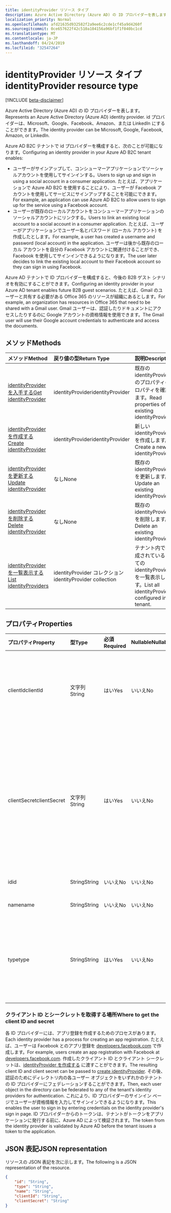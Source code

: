 ```yaml
---
title: identityProvider リソース タイプ
description: Azure Active Directory (Azure AD) の ID プロバイダーを表します。 id プロバイダーは、Microsoft、Google、Facebook、Amazon、または LinkedIn にすることができます。
localization_priority: Normal
ms.openlocfilehash: afd21635d932582f2a9ee6c2cde1cf45a9d4260f
ms.sourcegitcommit: 0ce657622f42c510a104156a96bf1f1f040bc1cd
ms.translationtype: MT
ms.contentlocale: ja-JP
ms.lasthandoff: 04/24/2019
ms.locfileid: "32547264"
---
```

# <a name="identityprovider-resource-type"></a><span data-ttu-id="3ff8b-104">identityProvider リソース タイプ</span><span class="sxs-lookup"><span data-stu-id="3ff8b-104">identityProvider resource type</span></span>

[!INCLUDE [beta-disclaimer](../../includes/beta-disclaimer.md)]

<span data-ttu-id="3ff8b-105">Azure Active Directory (Azure AD) の ID プロバイダーを表します。</span><span class="sxs-lookup"><span data-stu-id="3ff8b-105">Represents an Azure Active Directory (Azure AD) identity provider.</span></span> <span data-ttu-id="3ff8b-106">id プロバイダーは、Microsoft、Google、Facebook、Amazon、または LinkedIn にすることができます。</span><span class="sxs-lookup"><span data-stu-id="3ff8b-106">The identity provider can be Microsoft, Google, Facebook, Amazon, or LinkedIn.</span></span>

<span data-ttu-id="3ff8b-107">Azure AD B2C テナントで id プロバイダーを構成すると、次のことが可能になります。</span><span class="sxs-lookup"><span data-stu-id="3ff8b-107">Configuring an identity provider in your Azure AD B2C tenant enables:</span></span>

* <span data-ttu-id="3ff8b-108">ユーザーがサインアップして、コンシューマーアプリケーションでソーシャルアカウントを使用してサインインする。</span><span class="sxs-lookup"><span data-stu-id="3ff8b-108">Users to sign up and sign in using a social account in a consumer application.</span></span> <span data-ttu-id="3ff8b-109">たとえば、アプリケーションで Azure AD B2C を使用することにより、ユーザーが Facebook アカウントを使用してサービスにサインアップすることを可能にできます。</span><span class="sxs-lookup"><span data-stu-id="3ff8b-109">For example, an application can use Azure AD B2C to allow users to sign up for the service using a Facebook account.</span></span>
* <span data-ttu-id="3ff8b-110">ユーザーが既存のローカルアカウントをコンシューマーアプリケーションのソーシャルアカウントにリンクする。</span><span class="sxs-lookup"><span data-stu-id="3ff8b-110">Users to link an existing local account to a social account in a consumer application.</span></span> <span data-ttu-id="3ff8b-111">たとえば、ユーザーがアプリケーションでユーザー名とパスワード (ローカル アカウント) を作成したとします。</span><span class="sxs-lookup"><span data-stu-id="3ff8b-111">For example, a user has created a username and password (local account) in the application.</span></span> <span data-ttu-id="3ff8b-112">ユーザーは後から既存のローカル アカウントを自分の Facebook アカウントに関連付けることができ、Facebook を使用してサインインできるようになります。</span><span class="sxs-lookup"><span data-stu-id="3ff8b-112">The user later decides to link the existing local account to their Facebook account so they can sign in using Facebook.</span></span>

<span data-ttu-id="3ff8b-113">Azure AD テナントで ID プロバイダーを構成すると、今後の B2B ゲスト シナリオを有効にすることができます。</span><span class="sxs-lookup"><span data-stu-id="3ff8b-113">Configuring an identity provider in your Azure AD tenant enables future B2B guest scenarios.</span></span> <span data-ttu-id="3ff8b-114">たとえば、Gmail のユーザーと共有する必要がある Office 365 のリソースが組織にあるとします。</span><span class="sxs-lookup"><span data-stu-id="3ff8b-114">For example, an organization has resources in Office 365 that need to be shared with a Gmail user.</span></span> <span data-ttu-id="3ff8b-115">Gmail ユーザーは、認証したりドキュメントにアクセスしたりするのに Google アカウントの資格情報を使用できます。</span><span class="sxs-lookup"><span data-stu-id="3ff8b-115">The Gmail user will use their Google account credentials to authenticate and access the documents.</span></span>

## <a name="methods"></a><span data-ttu-id="3ff8b-116">メソッド</span><span class="sxs-lookup"><span data-stu-id="3ff8b-116">Methods</span></span>

| <span data-ttu-id="3ff8b-117">メソッド</span><span class="sxs-lookup"><span data-stu-id="3ff8b-117">Method</span></span>       | <span data-ttu-id="3ff8b-118">戻り値の型</span><span class="sxs-lookup"><span data-stu-id="3ff8b-118">Return Type</span></span>  |<span data-ttu-id="3ff8b-119">説明</span><span class="sxs-lookup"><span data-stu-id="3ff8b-119">Description</span></span>|
|:---------------|:--------|:----------|
|[<span data-ttu-id="3ff8b-120">identityProviderを入手する</span><span class="sxs-lookup"><span data-stu-id="3ff8b-120">Get identityProvider</span></span>](../api/identityprovider-get.md) |<span data-ttu-id="3ff8b-121">identityProvider</span><span class="sxs-lookup"><span data-stu-id="3ff8b-121">identityProvider</span></span>|<span data-ttu-id="3ff8b-122">既存の identityProvider のプロパティのプロパティを確認します。</span><span class="sxs-lookup"><span data-stu-id="3ff8b-122">Read properties of an existing identityProvider.</span></span>|
|[<span data-ttu-id="3ff8b-123">identityProvider を作成する</span><span class="sxs-lookup"><span data-stu-id="3ff8b-123">Create identityProvider</span></span>](../api/identityprovider-post-identityproviders.md)|<span data-ttu-id="3ff8b-124">identityProvider</span><span class="sxs-lookup"><span data-stu-id="3ff8b-124">identityProvider</span></span>|<span data-ttu-id="3ff8b-125">新しい identityProvider を作成します。</span><span class="sxs-lookup"><span data-stu-id="3ff8b-125">Create a new identityProvider.</span></span>|
|[<span data-ttu-id="3ff8b-126">identityProvider を更新する</span><span class="sxs-lookup"><span data-stu-id="3ff8b-126">Update identityProvider</span></span>](../api/identityprovider-update.md)|<span data-ttu-id="3ff8b-127">なし</span><span class="sxs-lookup"><span data-stu-id="3ff8b-127">None</span></span>|<span data-ttu-id="3ff8b-128">既存の identityProvider を更新します。</span><span class="sxs-lookup"><span data-stu-id="3ff8b-128">Update an existing identityProvider.</span></span>|
|[<span data-ttu-id="3ff8b-129">identityProvider を削除する</span><span class="sxs-lookup"><span data-stu-id="3ff8b-129">Delete identityProvider</span></span>](../api/identityprovider-delete.md)|<span data-ttu-id="3ff8b-130">なし</span><span class="sxs-lookup"><span data-stu-id="3ff8b-130">None</span></span>|<span data-ttu-id="3ff8b-131">既存の identityProvider を削除します。</span><span class="sxs-lookup"><span data-stu-id="3ff8b-131">Delete an existing identityProvider.</span></span>|
|[<span data-ttu-id="3ff8b-132">identityProvider を一覧表示する</span><span class="sxs-lookup"><span data-stu-id="3ff8b-132">List identityProviders</span></span>](../api/identityprovider-list.md)|<span data-ttu-id="3ff8b-133">identityProvider コレクション</span><span class="sxs-lookup"><span data-stu-id="3ff8b-133">identityProvider collection</span></span>|<span data-ttu-id="3ff8b-134">テナント内で構成されているすべての identityProvider を一覧表示します。</span><span class="sxs-lookup"><span data-stu-id="3ff8b-134">List all identityProviders configured in a tenant.</span></span>|

## <a name="properties"></a><span data-ttu-id="3ff8b-135">プロパティ</span><span class="sxs-lookup"><span data-stu-id="3ff8b-135">Properties</span></span>

|<span data-ttu-id="3ff8b-136">プロパティ</span><span class="sxs-lookup"><span data-stu-id="3ff8b-136">Property</span></span>|<span data-ttu-id="3ff8b-137">型</span><span class="sxs-lookup"><span data-stu-id="3ff8b-137">Type</span></span>|<span data-ttu-id="3ff8b-138">必須</span><span class="sxs-lookup"><span data-stu-id="3ff8b-138">Required</span></span>|<span data-ttu-id="3ff8b-139">Nullable</span><span class="sxs-lookup"><span data-stu-id="3ff8b-139">Nullable</span></span>|<span data-ttu-id="3ff8b-140">説明</span><span class="sxs-lookup"><span data-stu-id="3ff8b-140">Description</span></span>|
|:---------------|:--------|:--------|:--------|:----------|
|<span data-ttu-id="3ff8b-141">clientId</span><span class="sxs-lookup"><span data-stu-id="3ff8b-141">clientId</span></span>|<span data-ttu-id="3ff8b-142">文字列</span><span class="sxs-lookup"><span data-stu-id="3ff8b-142">String</span></span>|<span data-ttu-id="3ff8b-143">はい</span><span class="sxs-lookup"><span data-stu-id="3ff8b-143">Yes</span></span>|<span data-ttu-id="3ff8b-144">いいえ</span><span class="sxs-lookup"><span data-stu-id="3ff8b-144">No</span></span>|<span data-ttu-id="3ff8b-145">アプリケーションのクライアント ID。</span><span class="sxs-lookup"><span data-stu-id="3ff8b-145">The client ID for the application.</span></span> <span data-ttu-id="3ff8b-146">アプリケーションを ID プロバイダーに登録した際に取得したクライアント ID です。</span><span class="sxs-lookup"><span data-stu-id="3ff8b-146">This is the client ID obtained when registering the application with the identity provider.</span></span>|
|<span data-ttu-id="3ff8b-147">clientSecret</span><span class="sxs-lookup"><span data-stu-id="3ff8b-147">clientSecret</span></span>|<span data-ttu-id="3ff8b-148">文字列</span><span class="sxs-lookup"><span data-stu-id="3ff8b-148">String</span></span>|<span data-ttu-id="3ff8b-149">はい</span><span class="sxs-lookup"><span data-stu-id="3ff8b-149">Yes</span></span>|<span data-ttu-id="3ff8b-150">いいえ</span><span class="sxs-lookup"><span data-stu-id="3ff8b-150">No</span></span>|<span data-ttu-id="3ff8b-151">アプリケーションでのクライアント シークレット。</span><span class="sxs-lookup"><span data-stu-id="3ff8b-151">The client secret for the application.</span></span> <span data-ttu-id="3ff8b-152">アプリケーションを ID プロバイダーに登録した際に取得したクライアント シークレットです。</span><span class="sxs-lookup"><span data-stu-id="3ff8b-152">This is the client secret obtained when registering the application with the identity provider.</span></span> <span data-ttu-id="3ff8b-153">これは、書き込み専用です。</span><span class="sxs-lookup"><span data-stu-id="3ff8b-153">This is write-only.</span></span> <span data-ttu-id="3ff8b-154">読み取り操作を行うと、"\*\*\*\*" が返されます。</span><span class="sxs-lookup"><span data-stu-id="3ff8b-154">A read operation will return "\*\*\*\*".</span></span>|
|<span data-ttu-id="3ff8b-155">id</span><span class="sxs-lookup"><span data-stu-id="3ff8b-155">id</span></span>|<span data-ttu-id="3ff8b-156">String</span><span class="sxs-lookup"><span data-stu-id="3ff8b-156">String</span></span>|<span data-ttu-id="3ff8b-157">いいえ</span><span class="sxs-lookup"><span data-stu-id="3ff8b-157">No</span></span>|<span data-ttu-id="3ff8b-158">いいえ</span><span class="sxs-lookup"><span data-stu-id="3ff8b-158">No</span></span>|<span data-ttu-id="3ff8b-159">ID プロバイダーの ID。</span><span class="sxs-lookup"><span data-stu-id="3ff8b-159">The ID of the identity provider.</span></span>|
|<span data-ttu-id="3ff8b-160">name</span><span class="sxs-lookup"><span data-stu-id="3ff8b-160">name</span></span>|<span data-ttu-id="3ff8b-161">String</span><span class="sxs-lookup"><span data-stu-id="3ff8b-161">String</span></span>|<span data-ttu-id="3ff8b-162">いいえ</span><span class="sxs-lookup"><span data-stu-id="3ff8b-162">No</span></span>|<span data-ttu-id="3ff8b-163">いいえ</span><span class="sxs-lookup"><span data-stu-id="3ff8b-163">No</span></span>|<span data-ttu-id="3ff8b-164">ID プロバイダーの表示名。</span><span class="sxs-lookup"><span data-stu-id="3ff8b-164">The display name of the identity provider.</span></span>|
|<span data-ttu-id="3ff8b-165">type</span><span class="sxs-lookup"><span data-stu-id="3ff8b-165">type</span></span>|<span data-ttu-id="3ff8b-166">String</span><span class="sxs-lookup"><span data-stu-id="3ff8b-166">String</span></span>|<span data-ttu-id="3ff8b-167">はい</span><span class="sxs-lookup"><span data-stu-id="3ff8b-167">Yes</span></span>|<span data-ttu-id="3ff8b-168">いいえ</span><span class="sxs-lookup"><span data-stu-id="3ff8b-168">No</span></span>|<span data-ttu-id="3ff8b-169">ID プロバイダーの型。</span><span class="sxs-lookup"><span data-stu-id="3ff8b-169">The identity provider type.</span></span> <span data-ttu-id="3ff8b-170">次のいずれかの値であることが必要です。</span><span class="sxs-lookup"><span data-stu-id="3ff8b-170">It must be one of the following values:</span></span> <ul><li/><span data-ttu-id="3ff8b-171">Microsoft</span><span class="sxs-lookup"><span data-stu-id="3ff8b-171">Microsoft</span></span><li/><span data-ttu-id="3ff8b-172">Google</span><span class="sxs-lookup"><span data-stu-id="3ff8b-172">Google</span></span><li/><span data-ttu-id="3ff8b-173">Amazon</span><span class="sxs-lookup"><span data-stu-id="3ff8b-173">Amazon</span></span><li/><span data-ttu-id="3ff8b-174">LinkedIn</span><span class="sxs-lookup"><span data-stu-id="3ff8b-174">LinkedIn</span></span><li/><span data-ttu-id="3ff8b-175">Facebook</span><span class="sxs-lookup"><span data-stu-id="3ff8b-175">Facebook</span></span></ul>|

### <a name="where-to-get-the-client-id-and-secret"></a><span data-ttu-id="3ff8b-176">クライアント ID とシークレットを取得する場所</span><span class="sxs-lookup"><span data-stu-id="3ff8b-176">Where to get the client ID and secret</span></span>

<span data-ttu-id="3ff8b-177">各 ID プロバイダーには、アプリ登録を作成するためのプロセスがあります。</span><span class="sxs-lookup"><span data-stu-id="3ff8b-177">Each identity provider has a process for creating an app registration.</span></span> <span data-ttu-id="3ff8b-178">たとえば、ユーザーは Facebook とのアプリ登録を [developers.facebook.com](https://developers.facebook.com/) で作成します。</span><span class="sxs-lookup"><span data-stu-id="3ff8b-178">For example, users create an app registration with Facebook at [developers.facebook.com](https://developers.facebook.com/).</span></span> <span data-ttu-id="3ff8b-179">作成したクライアント ID とクライアント シークレットは、[identityProvider を作成する](../api/identityprovider-post-identityproviders.md) に渡すことができます。</span><span class="sxs-lookup"><span data-stu-id="3ff8b-179">The resulting client ID and client secret can be passed to [create identityProvider](../api/identityprovider-post-identityproviders.md).</span></span> <span data-ttu-id="3ff8b-180">その後、認証のためにディレクトリ内の各ユーザー オブジェクトをいずれかのテナントの ID プロバイダーにフェデレーションすることができます。</span><span class="sxs-lookup"><span data-stu-id="3ff8b-180">Then, each user object in the directory can be federated to any of the tenant's identity providers for authentication.</span></span> <span data-ttu-id="3ff8b-181">これにより、ID プロバイダーのサインイン ページでユーザーが資格情報を入力してサインインできるようになります。</span><span class="sxs-lookup"><span data-stu-id="3ff8b-181">This enables the user to sign in by entering credentials on the identity provider's sign in page.</span></span> <span data-ttu-id="3ff8b-182">ID プロバイダーからのトークンは、テナントがトークンをアプリケーションに発行する前に、Azure AD によって検証されます。</span><span class="sxs-lookup"><span data-stu-id="3ff8b-182">The token from the identity provider is validated by Azure AD before the tenant issues a token to the application.</span></span>

## <a name="json-representation"></a><span data-ttu-id="3ff8b-183">JSON 表記</span><span class="sxs-lookup"><span data-stu-id="3ff8b-183">JSON representation</span></span>

<span data-ttu-id="3ff8b-184">リソースの JSON 表記を次に示します。</span><span class="sxs-lookup"><span data-stu-id="3ff8b-184">The following is a JSON representation of the resource.</span></span>

<!-- {
  "blockType": "resource",
  "@odata.type": "microsoft.graph.IdentityProvider"
} -->

```json
{
    "id": "String",
    "type": "String",
    "name": "String",
    "clientId": "String",
    "clientSecret": "String"
}
```
<!--
{
  "type": "#page.annotation",
  "suppressions": [
    "Error: /api-reference/beta/resources/identityprovider.md:\r\n      Exception processing links.\r\n    System.ArgumentException: Link Definition was null. Link text: !INCLUDE [beta-disclaimer](../../includes/beta-disclaimer.md)\r\n      at ApiDoctor.Validation.DocFile.get_LinkDestinations()\r\n      at ApiDoctor.Validation.DocSet.ValidateLinks(Boolean includeWarnings, String[] relativePathForFiles, IssueLogger issues, Boolean requireFilenameCaseMatch, Boolean printOrphanedFiles)"
  ]
}
-->
